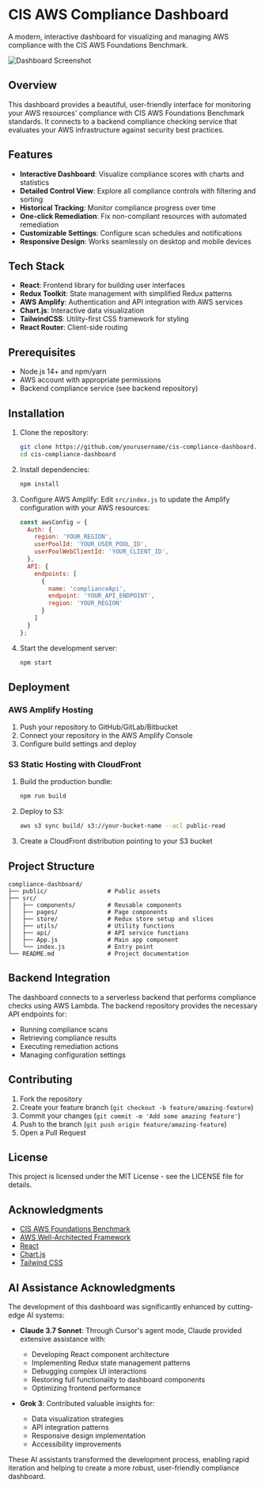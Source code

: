 # CIS AWS Compliance Dashboard

A modern, interactive dashboard for visualizing and managing AWS compliance with the CIS AWS Foundations Benchmark.

![Dashboard Screenshot](screenshot.png)

## Overview

This dashboard provides a beautiful, user-friendly interface for monitoring your AWS resources' compliance with CIS AWS Foundations Benchmark standards. It connects to a backend compliance checking service that evaluates your AWS infrastructure against security best practices.

## Features

- **Interactive Dashboard**: Visualize compliance scores with charts and statistics
- **Detailed Control View**: Explore all compliance controls with filtering and sorting
- **Historical Tracking**: Monitor compliance progress over time
- **One-click Remediation**: Fix non-compliant resources with automated remediation
- **Customizable Settings**: Configure scan schedules and notifications
- **Responsive Design**: Works seamlessly on desktop and mobile devices

## Tech Stack

- **React**: Frontend library for building user interfaces
- **Redux Toolkit**: State management with simplified Redux patterns
- **AWS Amplify**: Authentication and API integration with AWS services
- **Chart.js**: Interactive data visualization
- **TailwindCSS**: Utility-first CSS framework for styling
- **React Router**: Client-side routing

## Prerequisites

- Node.js 14+ and npm/yarn
- AWS account with appropriate permissions
- Backend compliance service (see backend repository)

## Installation

1. Clone the repository:
   ```bash
   git clone https://github.com/yourusername/cis-compliance-dashboard.git
   cd cis-compliance-dashboard
   ```

2. Install dependencies:
   ```bash
   npm install
   ```

3. Configure AWS Amplify:
   Edit `src/index.js` to update the Amplify configuration with your AWS resources:
   ```javascript
   const awsConfig = {
     Auth: {
       region: 'YOUR_REGION',
       userPoolId: 'YOUR_USER_POOL_ID',
       userPoolWebClientId: 'YOUR_CLIENT_ID',
     },
     API: {
       endpoints: [
         {
           name: 'complianceApi',
           endpoint: 'YOUR_API_ENDPOINT',
           region: 'YOUR_REGION'
         }
       ]
     }
   };
   ```

4. Start the development server:
   ```bash
   npm start
   ```

## Deployment

### AWS Amplify Hosting
1. Push your repository to GitHub/GitLab/Bitbucket
2. Connect your repository in the AWS Amplify Console
3. Configure build settings and deploy

### S3 Static Hosting with CloudFront
1. Build the production bundle:
   ```bash
   npm run build
   ```

2. Deploy to S3:
   ```bash
   aws s3 sync build/ s3://your-bucket-name --acl public-read
   ```

3. Create a CloudFront distribution pointing to your S3 bucket

## Project Structure

```
compliance-dashboard/
├── public/                 # Public assets
├── src/
│   ├── components/         # Reusable components
│   ├── pages/              # Page components
│   ├── store/              # Redux store setup and slices
│   ├── utils/              # Utility functions
│   ├── api/                # API service functions
│   ├── App.js              # Main app component
│   └── index.js            # Entry point
└── README.md               # Project documentation
```

## Backend Integration

The dashboard connects to a serverless backend that performs compliance checks using AWS Lambda. The backend repository provides the necessary API endpoints for:

- Running compliance scans
- Retrieving compliance results
- Executing remediation actions
- Managing configuration settings

## Contributing

1. Fork the repository
2. Create your feature branch (`git checkout -b feature/amazing-feature`)
3. Commit your changes (`git commit -m 'Add some amazing feature'`)
4. Push to the branch (`git push origin feature/amazing-feature`)
5. Open a Pull Request

## License

This project is licensed under the MIT License - see the LICENSE file for details.

## Acknowledgments

- [CIS AWS Foundations Benchmark](https://www.cisecurity.org/benchmark/amazon_web_services/)
- [AWS Well-Architected Framework](https://aws.amazon.com/architecture/well-architected/)
- [React](https://reactjs.org/)
- [Chart.js](https://www.chartjs.org/)
- [Tailwind CSS](https://tailwindcss.com/) 

## AI Assistance Acknowledgments

The development of this dashboard was significantly enhanced by cutting-edge AI systems:

- **Claude 3.7 Sonnet**: Through Cursor's agent mode, Claude provided extensive assistance with:
  - Developing React component architecture
  - Implementing Redux state management patterns
  - Debugging complex UI interactions
  - Restoring full functionality to dashboard components
  - Optimizing frontend performance

- **Grok 3**: Contributed valuable insights for:
  - Data visualization strategies
  - API integration patterns
  - Responsive design implementation
  - Accessibility improvements

These AI assistants transformed the development process, enabling rapid iteration and helping to create a more robust, user-friendly compliance dashboard. 